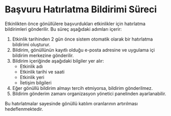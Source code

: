 # Başvuru Hatırlatma Bildirimi Süreci

Etkinlikten önce gönüllülere başvurdukları etkinlikler için hatırlatma bildirimleri gönderilir. Bu süreç aşağıdaki adımları içerir:

1. Etkinlik tarihinden 2 gün önce sistem otomatik olarak bir hatırlatma bildirimi oluşturur.
2. Bildirim, gönüllünün kayıtlı olduğu e-posta adresine ve uygulama içi bildirim merkezine gönderilir.
3. Bildirim içeriğinde aşağıdaki bilgiler yer alır:
    - Etkinlik adı
    - Etkinlik tarihi ve saati
    - Etkinlik yeri
    - İletişim bilgileri
4. Eğer gönüllü bildirim almayı tercih etmiyorsa, bildirim gönderilmez.
5. Bildirim gönderim zamanı organizasyon yönetici panelinden ayarlanabilir.

Bu hatırlatmalar sayesinde gönüllü katılım oranlarının artırılması hedeflenmektedir.
